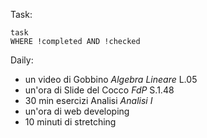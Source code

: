 Task:
```dataview
task
WHERE !completed AND !checked
```
Daily:
- un video di Gobbino $Algebra \ Lineare$ L.05 
- un'ora di Slide del Cocco $FdP$ S.1.48
- 30 min esercizi Analisi $Analisi \ I$ 
-  un'ora di web developing 
- 10 minuti di stretching 